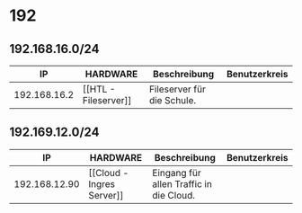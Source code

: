 # 192
## 192.168.16.0/24
| IP           | HARDWARE             | Beschreibung               | Benutzerkreis |
| ------------ | -------------------- | -------------------------- | ------------- |
| 192.168.16.2 | [[HTL - Fileserver]] | Fileserver für die Schule. |               |
## 192.169.12.0/24
| IP            | HARDWARE                  | Beschreibung                            | Benutzerkreis |
| ------------- | ------------------------- | --------------------------------------- | ------------- |
| 192.168.12.90 | [[Cloud - Ingres Server]] | Eingang für allen Traffic in die Cloud. |               |
